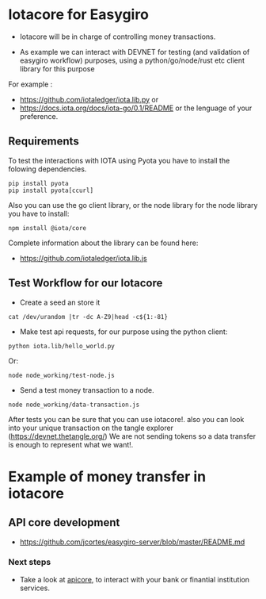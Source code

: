 # Iotacore for Easygiro


* Iotacore will be in charge of controlling money transactions. 

* As example we can interact with DEVNET for testing (and validation of easygiro workflow) purposes, using a python/go/node/rust etc client library for this purpose 

For example :

* https://github.com/iotaledger/iota.lib.py or 
* https://docs.iota.org/docs/iota-go/0.1/README or the lenguage of your preference.


## Requirements 

To test the interactions with IOTA using Pyota you have to install
the folowing dependencies. 

```
pip install pyota
pip install pyota[ccurl]
```

Also you can use the go client library, or the node library
for the node library you have to install:

```
npm install @iota/core
```

Complete information about the library can be found here:
* https://github.com/iotaledger/iota.lib.js

## Test Workflow for our Iotacore 

* Create a seed an store it

```
cat /dev/urandom |tr -dc A-Z9|head -c${1:-81} 
```
* Make test api requests, for our purpose using the python client:

```
python iota.lib/hello_world.py
```
Or: 

```
node node_working/test-node.js
```

* Send a test money transaction to a node. 

```
node node_working/data-transaction.js
```

After tests you can be sure that you can use iotacore!.
also you can look into your unique transaction on the tangle explorer (https://devnet.thetangle.org/)
We are not sending tokens so a data transfer is enough to represent what we want!. 

# Example of money transfer in iotacore 

## API core  development
* https://github.com/jcortes/easygiro-server/blob/master/README.md


### Next steps

* Take a look at [apicore](/apicore/README.md), to interact with your bank or finantial institution services. 


